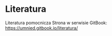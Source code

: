 # Literatura
Literatura pomocnicza
Strona w serwisie GitBook:
https://umnied.gitbook.io/literatura/
